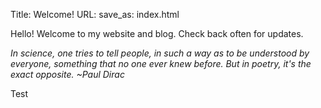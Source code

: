 Title: Welcome!
URL:
save_as: index.html

Hello! Welcome to my website and blog. Check back often for updates. 


*In science, one tries to tell people, in such a way as to be understood by everyone, something that no one ever knew 
before. But in poetry, it's the exact opposite. ~Paul Dirac*

Test
